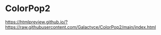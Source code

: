 # ColorPop2

https://htmlpreview.github.io/?https://raw.githubusercontent.com/Galactyce/ColorPop2/main/index.html
